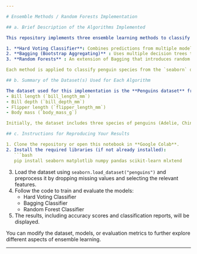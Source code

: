 ```yaml
---

# Ensemble Methods / Random Forests Implementation

## a. Brief Description of the Algorithms Implemented

This repository implements three ensemble learning methods to classify penguin species based on physical features. The models evaluated are:

1. **Hard Voting Classifier**: Combines predictions from multiple models (Logistic Regression, Random Forest, and Support Vector Machine) using majority voting.
2. **Bagging (Bootstrap Aggregating)** : Uses multiple decision trees to reduce variance and improve classification accuracy, particularly with high bias models.
3. **Random Forests** : An extension of Bagging that introduces random feature selection to further reduce variance and prevent overfitting, resulting in a more robust model.

Each method is applied to classify penguin species from the `seaborn` dataset, with a focus on accuracy and comparison between models.

## b. Summary of the Dataset(s) Used for Each Algorithm

The dataset used for this implementation is the **Penguins dataset** from the `seaborn` library. The dataset includes features such as:
- Bill length (`bill_length_mm`)
- Bill depth (`bill_depth_mm`)
- Flipper length (`flipper_length_mm`)
- Body mass (`body_mass_g`)

Initially, the dataset includes three species of penguins (Adelie, Chinstrap, and Gentoo), but only two species (Gentoo and Chinstrap) are used for the classification tasks. The dataset is preprocessed by removing missing values and selecting two or four features for training the models.

## c. Instructions for Reproducing Your Results

1. Clone the repository or open this notebook in **Google Colab**.
2. Install the required libraries (if not already installed):
   ```bash
   pip install seaborn matplotlib numpy pandas scikit-learn mlxtend
   ```
3. Load the dataset using `seaborn.load_dataset("penguins")` and preprocess it by dropping missing values and selecting the relevant features.
4. Follow the code to train and evaluate the models:
   - Hard Voting Classifier
   - Bagging Classifier
   - Random Forest Classifier
5. The results, including accuracy scores and classification reports, will be displayed.

You can modify the dataset, models, or evaluation metrics to further explore different aspects of ensemble learning.

---
```

